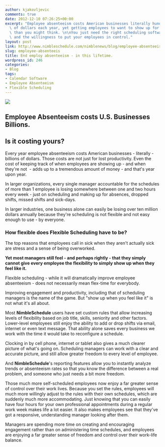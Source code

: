 ```yaml
---
author: kjakovljevic
comments: true
date: 2012-12-10 07:26:25+00:00
excerpt: "Employee absenteeism costs American businesses literally hundreds of millions\
  \ of dollars each year, yet getting employees to want to show up for work is easier\
  \ than you might think. \n\nYou just need the right scheduling software in place,\
  \ and the willingness to put your employees in control."
layout: post
link: http://www.nimbleschedule.com/nimblenews/blog/employee-absenteeis/
slug: employee-absenteeis
title: End employ absenteeism - in this lifetime.
wordpress_id: 246
categories:
- Blog
tags:
- Calendar Software
- Employee Absenteeism
- Flexible Scheduling
---
```


[![](http://www.nimbleschedule.com/wp-content/uploads/2012/12/employee-absenteeism-001.jpg)](http://www.nimbleschedule.com/wp-content/uploads/2012/12/employee-absenteeism-001.jpg)


## Employee Absenteeism costs U.S. Businesses Billions.




## Is it costing yours?


Every year employee absenteeism costs American businesses - literally - billions of dollars. Those costs are not just for lost productivity. Even the cost of keeping track of when employees are showing up - and when they're not  - adds up to a tremendous amount of money - and that's year upon year.

In larger organizations, every single manager accountable for the schedules of more than 1 employee is losing somewhere between one and two hours every week - just on scheduling and making up for absences, dropped shifts, missed shifts and sick-days.

In larger industries, one business alone can easily be losing over ten million dollars annually because they're scheduling is not flexible and not easy enough to use - by everyone.


### How flexible does Flexible Scheduling have to be?


The top reasons that employees call in sick when they aren't actually sick are stress and a sense of being overworked.

**Yet most managers still feel - and perhaps rightly - that they simply cannot give every employee the flexibility to simply show up when they feel like it.**

Flexible scheduling - while it will dramatically improve employee absenteeism - does not necessarily mean flex-time for everybody.

Improving engagement and productivity, including that of scheduling managers is the name of the game. But "show up when you feel like it" is not what it's all about.

Most **NimbleSchedule** users have set custom rules that allow increasing levels of flexibility based on job title, skills, seniority and other factors. Lower-level employees still enjoy the ability to add or drop shifts via email, internet or even text message. That ability alone saves every business we work with the time it would take to reconfigure a schedule.

Clocking in by cell phone, internet or tablet also gives a much clearer picture of what's going on. Scheduling managers can work with a clear and accurate picture, and still allow greater freedom to every level of employee.

And **NimbleSchedule**'s reporting features allow you to instantly analyze trends or absenteeism rates so that you know the difference between a real problem, and someone who just needs a bit more freedom.

Those much more self-scheduled employees now enjoy a far greater sense of control over their work lives. Because you set the rules, employees will much more willingly adjust to the rules with their own schedules, which are suddenly much more accommodating. Just knowing that you can easily have four hours for your own professional appointments during a regular work week makes life a lot easier. It also makes employees see that they've got a responsive, understanding manager looking after them.

Managers are spending more time on creating and encouraging engagement rather than on administering time schedules, and employees are enjoying a far greater sense of freedom and control over their work-life balance.
